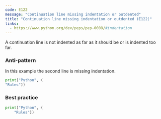 ```yaml
---
code: E122
message: "Continuation line missing indentation or outdented"
title: "Continuation line missing indentation or outdented (E122)"
links:
  - https://www.python.org/dev/peps/pep-0008/#indentation
---
```


A continuation line is not indented as far as it should be or is indented too far.

### Anti-pattern

In this example the second line is missing indentation.

```python
print("Python", (
"Rules"))
```

### Best practice

```python
print("Python", (
    "Rules"))
```
